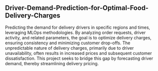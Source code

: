 ## Driver-Demand-Prediction-for-Optimal-Food-Delivery-Charges ##


Predicting the demand for delivery drivers in specific regions and
times, leveraging MLOps methodologies. By analyzing order requests, driver activity,
and related parameters, the goal is to optimize delivery charges, ensuring consistency
and minimizing customer drop-offs. The unpredictable nature of delivery charges,
primarily due to driver unavailability, often results in increased prices and subsequent
customer dissatisfaction. This project seeks to bridge this gap by forecasting driver
demand, thereby streamlining delivery pricing.
